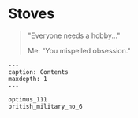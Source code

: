 # Stoves

> "Everyone needs a hobby..."
>
> Me: "You mispelled obsession."


```{toctree}
---
caption: Contents
maxdepth: 1
---

optimus_111
british_military_no_6
```